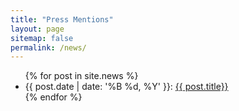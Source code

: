 ```yaml
---
title: "Press Mentions"
layout: page
sitemap: false
permalink: /news/
---
```


<ul>
  {% for post in site.news %}
    <li>
      {{ post.date | date: '%B %d, %Y' }}: <a href="{{ site.url }}{{ site.baseurl }}{{ post.url }}">{{ post.title}}</a>
    </li>
  {% endfor %}
</ul>
